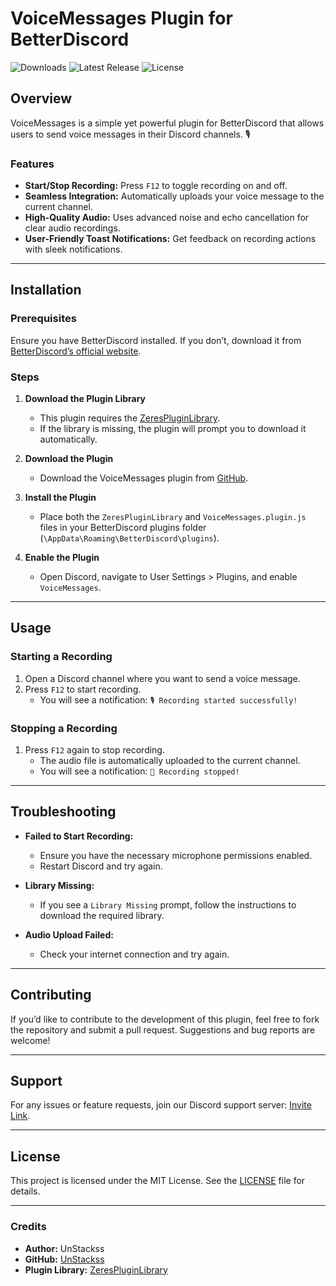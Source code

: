 # VoiceMessages Plugin for BetterDiscord

![Downloads](https://img.shields.io/github/downloads/UnStackss/Voice-Messages-Plugin-BetterDiscord/total?style=for-the-badge)
![Latest Release](https://img.shields.io/github/v/release/UnStackss/Voice-Messages-Plugin-BetterDiscord?style=for-the-badge)
![License](https://img.shields.io/github/license/UnStackss/Voice-Messages-Plugin-BetterDiscord?style=for-the-badge)

## Overview
VoiceMessages is a simple yet powerful plugin for BetterDiscord that allows users to send voice messages in their Discord channels. 🎙️

### Features
- **Start/Stop Recording:** Press `F12` to toggle recording on and off.
- **Seamless Integration:** Automatically uploads your voice message to the current channel.
- **High-Quality Audio:** Uses advanced noise and echo cancellation for clear audio recordings.
- **User-Friendly Toast Notifications:** Get feedback on recording actions with sleek notifications.

---

## Installation

### Prerequisites
Ensure you have BetterDiscord installed. If you don’t, download it from [BetterDiscord’s official website](https://betterdiscord.app/).

### Steps
1. **Download the Plugin Library**
   - This plugin requires the [ZeresPluginLibrary](https://betterdiscord.app/plugin/ZeresPluginLibrary).
   - If the library is missing, the plugin will prompt you to download it automatically.

2. **Download the Plugin**
   - Download the VoiceMessages plugin from [GitHub](https://raw.githubusercontent.com/UnStackss/Voice-Messages-Plugin-BetterDiscord/master/VoiceMessages.plugin.js).

3. **Install the Plugin**
   - Place both the `ZeresPluginLibrary` and `VoiceMessages.plugin.js` files in your BetterDiscord plugins folder (`\AppData\Roaming\BetterDiscord\plugins`).

4. **Enable the Plugin**
   - Open Discord, navigate to User Settings > Plugins, and enable `VoiceMessages`.

---

## Usage

### Starting a Recording
1. Open a Discord channel where you want to send a voice message.
2. Press `F12` to start recording. 
   - You will see a notification: `🎙️ Recording started successfully!`

### Stopping a Recording
1. Press `F12` again to stop recording.
   - The audio file is automatically uploaded to the current channel.
   - You will see a notification: `🛑 Recording stopped!`

---

## Troubleshooting
- **Failed to Start Recording:**
  - Ensure you have the necessary microphone permissions enabled.
  - Restart Discord and try again.

- **Library Missing:**
  - If you see a `Library Missing` prompt, follow the instructions to download the required library.

- **Audio Upload Failed:**
  - Check your internet connection and try again.

---

## Contributing
If you’d like to contribute to the development of this plugin, feel free to fork the repository and submit a pull request. Suggestions and bug reports are welcome!

---

## Support
For any issues or feature requests, join our Discord support server: [Invite Link](https://discord.gg/NPa6DtPtMU).

---

## License
This project is licensed under the MIT License. See the [LICENSE](LICENSE.md) file for details.

---

### Credits
- **Author:** UnStackss
- **GitHub:** [UnStackss](https://github.com/UnStackss)
- **Plugin Library:** [ZeresPluginLibrary](https://betterdiscord.app/plugin/ZeresPluginLibrary)
